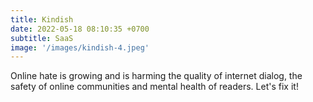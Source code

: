 ```yaml
---
title: Kindish
date: 2022-05-18 08:10:35 +0700
subtitle: SaaS
image: '/images/kindish-4.jpeg'
---
```


Online hate is growing and is harming the quality of internet dialog, the safety of online communities and mental health of readers. Let's fix it!